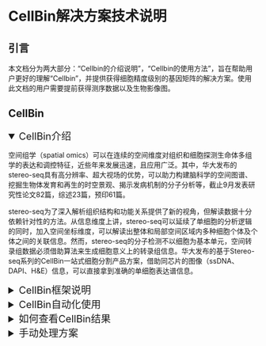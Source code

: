 # CellBin解决方案技术说明


## **引言**

本文档分为两大部分：“Cellbin的介绍说明”，“Cellbin的使用方法”，旨在帮助用户更好的理解“Cellbin”，并提供获得细胞精度级别的基因矩阵的解决方案。使用此文档的用户需要提前获得测序数据以及生物影像图。

## **CellBin**


<details open>
<summary style="font-size: 15pt;">CellBin介绍</summary>


空间组学（spatial omics）可以在连续的空间维度对组织和细胞探测生命体多组学的表达和调控特征，近些年来发展迅速，且应用广泛。其中，华大发布的stereo-seq具有高分辨率、超大视场的优势，可以助力构建脑科学的空间图谱、挖掘生物体发育和再生的时空景观、揭示发病机制的分子分析等，截止9月发表研究性论文82篇，综述23篇，预印61篇。

stereo-seq为了深入解析组织结构和功能关系提供了新的视角，但解读数据十分依赖针对性的方法。从信息维度上讲，stereo-seq可以延续了单细胞的分析逻辑的同时，加入空间坐标维度，可以解读出整体和局部空间区域内多种细胞个体及个体之间的关联信息。然而，stereo-seq的分子检测不以细胞为基本单元，空间转录组数据必须借助算法来生成细胞意义上的转录组信息。华大发布的基于Stereo-seq系列的CellBin一站式细胞分割产品方案，借助同芯片的图像（ssDNA、DAPI、H&E）信息，可以直接拿到准确的单细胞表达谱信息。

</details>


<details>
<summary style="font-size: 15pt;">CellBin框架说明</summary>


CellBin是一套将时空测序数据与生物影像图相结合，最后获得细胞级别精度的基因矩阵数据的流程，它嵌入在StereoMap和SAW流程当中，关系如下：

![image.png](https://alidocs.oss-cn-zhangjiakou.aliyuncs.com/res/1X3lE63B7m04nJbv/img/335efa9d-3b54-4d7f-8948-c026929451e3.png)

CellBin流程包含QC，拼接，配准，组织分割，细胞分割，细胞修正，生成cellbin矩阵这几个模块。其中QC模块与图像手动处理部分（详见《CellBin解决方案技术说明》中的QC介绍）放在StereoMap v4软件中执行，剩余模块在Stereo-seq Analysis Workflow (SAW) 流程中执行。

**StereoMap v4**:  StereoMap 是一款无需编程的桌面端软件，包括 Stereo-seq 数据交互式的可视化、图像的手动处理及小工具三个模块，支持用户在本地电脑桌面端进行几十块数据可视化和简单的探索分析。交互式可视化模块支持多组学、多模态时空数据的展示和基础数据挖掘；图像手动处理模块迁移ImageStudio部分图像处理功能，修改为 Step by step 的方式，降低用户的学习成本，以便为流程化的方式提供图像处理功能。小工具中的 QC 评估图像是否可以调用 SAW 自动的图像分析算法。

**Stereo-seq Analysis Workflow (SAW) ：** 时空标准分析流程软件（SAW）是一套捆绑式pipelines，时空标准分析流程软件，核心是将Stereo-seq测序FASTQs的reads定位到其在组织切片上的空间位置，量化基因表达，直观呈现其在空间上的分布。同时提供辅助小工具，支持用户更方便进入下游分析。

**QC**：对生物影像图中拍摄到的芯片 track 线进行质检，判断是否达到后续自动化配准模块要求

**拼接（可选）**：如果提供的影像图为拼接好的大图，则跳过这一步。若提供的影像图为显微镜小图，则会将小图拼接成一张大图。

**配准**：基于track线的高精度自动化配准分为两部分：第一部分：有 track 且 QC 通过的情况下，通过track线将计算出图像相对表达矩阵的缩放尺度，以及旋转角度；第二部分：拼接好的影像大图与测序下机后的基因生成的基因可视化图（gene）的做形态学上配准，得到90度倍数的旋转或是翻转，以及超过位移参数。

**组织分割**：对影像图中的生物切片的组织轮廓做分割。

**细胞分割** ：对影像图中的生物切片的细胞核/膜轮廓做分割。

**细胞修正** ：将分割后的细胞轮廓往外扩大10pixels（默认），作为新的细胞分割区域结果。

以上算法模块的详细介绍可以看：[https://www.biorxiv.org/content/10.1101/2023.02.28.530414v5](https://www.biorxiv.org/content/10.1101/2023.02.28.530414v5)

</details>


<details>
<summary style="font-size: 15pt;">CellBin自动化使用</summary>



先使用StereoMap进行QC，后使用SAW，执行SAW count可得到CellBin结果

以**ssDNA Demo：SS200000135TL\_D1** 为例：

**数据链接：**

[http://116.6.21.110:8090/share/21bb9df9-e6c5-47c5-9aa8-29f2d23a6df4](http://116.6.21.110:8090/share/21bb9df9-e6c5-47c5-9aa8-29f2d23a6df4)

下载 **SS200000135TL_D1_v5_mouse_brain_Stereo-seq_T_FF** 整个文件夹；image是QC输入，mask、reads和reference是SAW的输入。

*   **如何执行QC：**

如何使用Stereomap 中的QC功能，可阅读操作文档：[https://stereotoolss-organization.gitbook.io/stereomap-user-manual/tutorials/navigation-for-tools/stereo-seq-image-qc](https://stereotoolss-organization.gitbook.io/stereomap-user-manual/tutorials/navigation-for-tools/stereo-seq-image-qc)

如何使用Stereomap v4中的其他功能，可阅读操作文档：[https://stereotoolss-organization.gitbook.io/stereomap-user-manual/tutorials/navigation](https://stereotoolss-organization.gitbook.io/stereomap-user-manual/tutorials/navigation)
*    **如何判断QC结果：**

**QC失败：** 在QC时如果软件界面出现以下情况 “The results of this image analysis evaluation are: FAIL”，则表示QC失败。

![image.png](https://alidocs.oss-cn-zhangjiakou.aliyuncs.com/res/1X3lE63B7m04nJbv/img/30b658a3-fca5-488e-b164-a692402f1eed.png)

若图像QC失败，则只能执行SAW count无图流程，即不使用_**"--image-tar "**_ 参数。SAW流程结束后，若需要图像结果，可用Stereomap V4进行手动处理。详情请查看SOP：[《Cellbin流程手动操作》](../CellBin_archive/CellBin/Cellbin流程手动操作.md)-场景2:QC失败

**QC成功：** 在QC时如果软件界面出现以下情况 “The results of this image analysis evaluation are: **PASS**”，则表示QC成功。

![image.png](https://alidocs.oss-cn-zhangjiakou.aliyuncs.com/res/1X3lE63B7m04nJbv/img/51d6c550-ef6f-4f54-85b9-e23fc3bdb1ba.png)

若图像QC成功，需要跑SAW count有图流程，即增加_**"--image-tar "** 参数。

*   **如何执行SAW count：**
    

如何使用SAW count，可阅读操作文档：[https://stereotoolss-organization.gitbook.io/saw-user-manual-v8.0/analysis/pipelines/saw-commands](https://stereotoolss-organization.gitbook.io/saw-user-manual-v8.0/analysis/pipelines/saw-commands)

如何使用SAW中的其他功能，可阅读详细操作文档：[https://stereotoolss-organization.gitbook.io/saw-user-manual-v8.0](https://stereotoolss-organization.gitbook.io/saw-user-manual-v8.0)


</details>


<details>
<summary style="font-size: 15pt;">如何查看CellBin结果</summary>




跑完SAW count后，流程结果如下：

![image](https://alidocs.oss-cn-zhangjiakou.aliyuncs.com/res/1X3lE63B7m04nJbv/img/2581b561-2392-4518-8667-5de32716e13e.png)


下载outs文件夹中的“SN.report.tar.gz”到本地解压打开。 ![image.png](https://alidocs.oss-cn-zhangjiakou.aliyuncs.com/res/1X3lE63B7m04nJbv/img/5f6c957e-e5ac-439b-8669-909e379e73de.png)

文件夹中的“report.html”文件为本次流程结果的统计报告，打开报告后可查看CellBin结果。 详情请查看此文档[《如何查看Cellbin指标》](../CellBin_archive/CellBin/如何查看Cellbin指标.md)

</details>


<details>
<summary style="font-size: 15pt;">手动处理方案</summary>



了解CellBin指标后，如果在上述查看CellBin结果中遇到QC失败/配准异常/组织分割异常/细胞分割异常等图像问题，可使用StereoMap中的手动处理工具进行修改，再次接回SAW流程，得到符合预期的结果，具体操作请看SOP：[《Cellbin流程手动操作》](3.Cellbin流程手动操作.md)

细胞分割模块也可使用第三方工具进行修改，再次接回SAW流程，得到符合预期的结果，具体操作请查看SOP：[《QuPath处理细胞分割操作说明》](../CellBin_archive/QuPath_to_Cellbin/QuPath处理细胞分割操作说明.md)


</details>
